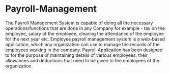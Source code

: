 # Payroll-Management
The Payroll Management System is capable of doing all the necessary operations/functions that are done in any Company 
for example - tax on the employee, salary of the employee, clearing the attendance of the employee for the next year etc.
Employee payroll management system is a web-based application, which any organization can use to manage the records of the employees working in the company. 
Payroll Application has been designed to for the purpose of maintaining details of various employees, their allowances and deductions that need to be given 
to the employees of the organization.

